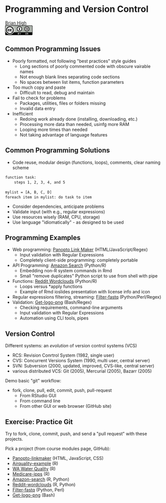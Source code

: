 # Programming and Version Control
[Brian High](https://github.com/brianhigh)  
![CC BY-SA 4.0](cc_by-sa_4.png)  

## Common Programming Issues

* Poorly formatted, not following "best practices" style guides
    - Long sections of poorly commented code with obscure vairable names
    - Not enough blank lines separating code sections
    - No spaces between list items, function parameters
* Too much copy and paste
    - Difficult to read, debug and maintain
* Fail to check for problems
    - Packages, utilities, files or folders missing
    - Invalid data entry
* Inefficient 
    - Redoing work already done (installing, downloading, etc.)
    - Processing more data than needed, usinfg more RAM
    - Looping more times than needed
    - Not taking advantage of language features

## Common Programming Solutions

* Code reuse, modular design (functions, loops), comments, clear naming scheme

```
function task:
    steps 1, 2, 3, 4, and 5

mylist = [A, B, C, D]
foreach item in mylist: do task to item
```

* Consider dependencies, anticipate problems
* Validate input (with e.g., regular expressions)
* Use resources wisely (RAM, CPU, storage)
* Use language "idiomatically" - as designed to be used

## Programming Examples

* Web programming: [Panopto Link Maker](https://github.com/brianhigh/panopto-linkmaker) (HTML/JavaScript/Regex)
    - Input validation with Regular Expressions
    - Completely client-side programming: completely portable
* API Programming: [Amazon Search](https://github.com/brianhigh/amzn-srch) (Python/R)
    - Embedding non-R system commands in Rmd
    - Small "remove duplicates" Python script to use from shell with pipe
* Functions: [Reddit Wordclouds](https://github.com/brianhigh/reddit-wordclouds) (Python/R)
    - Loops versus *apply functions
    - Example of Rmd ioslides presentation with license info and icon
* Regular expressions filtering, streaming: [Filter-fastq](https://github.com/brianhigh/filter-fastq) (Python/Perl/Regex)
* Validation: [Get-logo-png](https://github.com/brianhigh/research-computing/blob/master/get_logo_png.sh) (Bash/Regex)
    - Checking requirements, command-line arguments
    - Input validation with Regular Expressions
    - Automation using CLI tools, pipes

## Version Control

Different systems: an _evolution_ of version control systems (VCS)

- RCS: Revision Conrtrol System (1982, single user)
- CVS: Concurrent Versions System (1990, multi user, central server)
- SVN: Subversion (2000, updated, improved, CVS-like, central server)
- various distributed VCS: Git (2005), Mercurial (2005), Bazarr (2005)

Demo basic "git" workflow:

* fork, clone, pull, edit, commit, push, pull-request
    - From RStudio GUI
    - From command line
    - From other GUI or web browser (GitHub site)

## Exercise: Practice Git

Try to fork, clone, commit, push, and send a "pull request" with these projects.

Pick a project (from course modules page, GitHub):

- [Panopto-linkmaker](https://github.com/brianhigh/panopto-linkmaker) (HTML, JavaScript, CSS)
- [Airquality-example](https://github.com/brianhigh/airquality-example) (R)
- [WA Water Quality](https://github.com/brianhigh/wa-water-quality) (R)
- [Medicare-ipps](https://github.com/brianhigh/medicare-ipps) (R)
- [Amazon-search](https://github.com/brianhigh/amzn-srch) (R, Python)
- [Reddit-wordclouds](https://github.com/brianhigh/reddit-wordclouds) (R, Python)
- [Filter-fastq](https://github.com/brianhigh/filter-fastq) (Python, Perl)
- [Get-logo-png](https://github.com/brianhigh/research-computing/blob/master/get_logo_png.sh) (Bash)
